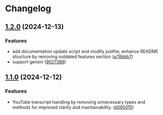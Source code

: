 # Changelog

## [1.2.0](https://github.com/nguyenvanduocit/all-in-one-model-context-protocol/compare/v1.1.0...v1.2.0) (2024-12-13)


### Features

* add documentation update script and modify justfile; enhance README structure by removing outdated features section ([a79bbb7](https://github.com/nguyenvanduocit/all-in-one-model-context-protocol/commit/a79bbb77c40877dd34c8b5e4115968fa7922b6a7))
* support gemini ([9027386](https://github.com/nguyenvanduocit/all-in-one-model-context-protocol/commit/9027386c321074db8bd79eebf4bf159e0fff3fab))

## [1.1.0](https://github.com/nguyenvanduocit/all-in-one-model-context-protocol/compare/v1.0.0...v1.1.0) (2024-12-12)


### Features

* YouTube transcript handling by removing unnecessary types and methods for improved clarity and maintainability. ([d095015](https://github.com/nguyenvanduocit/all-in-one-model-context-protocol/commit/d0950159804e31c7a788fae88cf7274c4d649e67))
